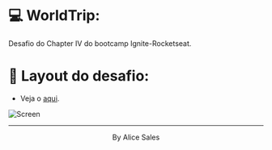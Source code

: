 # 💻 WorldTrip:

Desafio do Chapter IV do bootcamp Ignite-Rocketseat.

# 🔴 Layout do desafio:
- Veja o [aqui](https://www.figma.com/file/lYL1aUIurV5wn8wUFL92PM/Desafio-1-M%C3%B3dulo-4-ReactJS-(Copy)?node-id=49%3A2).

<img src="https://s8.gifyu.com/images/Worldtrip.gif" title="Screen" />

---

<p align="center">By Alice Sales</p>
